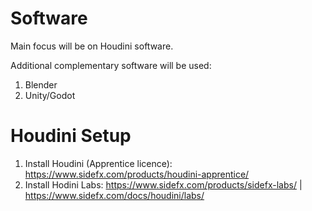 
# Software

Main focus will be on Houdini software.

Additional complementary software will be used:
1. Blender
2. Unity/Godot

# Houdini Setup

1. Install Houdini (Apprentice licence): https://www.sidefx.com/products/houdini-apprentice/
2. Install Hodini Labs: https://www.sidefx.com/products/sidefx-labs/ | https://www.sidefx.com/docs/houdini/labs/
